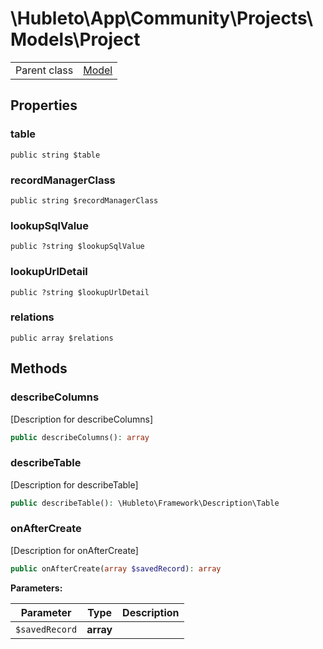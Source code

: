 
# \Hubleto\App\Community\Projects\Models\Project
<table class='table-default dense'>
<tr><td>Parent class</td><td><a href="../../../../Erp/Model">Model</a></td></tr></table>


## Properties

### table

`public string $table`


### recordManagerClass

`public string $recordManagerClass`


### lookupSqlValue

`public ?string $lookupSqlValue`


### lookupUrlDetail

`public ?string $lookupUrlDetail`


### relations

`public array $relations`


## Methods

### describeColumns

[Description for describeColumns]

```php
public describeColumns(): array
```


### describeTable

[Description for describeTable]

```php
public describeTable(): \Hubleto\Framework\Description\Table
```


### onAfterCreate

[Description for onAfterCreate]

```php
public onAfterCreate(array $savedRecord): array
```

**Parameters:**

| Parameter      | Type      | Description |
|----------------|-----------|-------------|
| `$savedRecord` | **array** |             |

